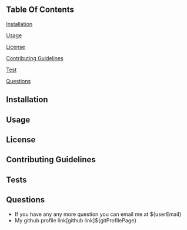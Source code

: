## Table Of Contents

[Installation](#Installation)

[Usage](#usage)

[License](#License)

[Contributing Guidelines](#contributingguidelines)

[Test](#test)

[Questions](#questions)


## Installation

## Usage

## License

## Contributing Guidelines

## Tests

## Questions
* If you have any any more question you can email me at ${userEmail}
* My github profile link[github link]${gitProfilePage}
